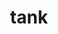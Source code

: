 ---
category: 4-letters
denotation: null
name: tank
reference_link: https://www.etymonline.com/word/tank
root_language: null
root_name: null
title: tank
type: free
word_sums:
- respelling: tank
  sum: 'Tank + '
---